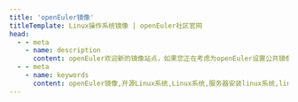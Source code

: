 ```yaml
---
title: 'openEuler镜像'
titleTemplate: Linux操作系统镜像 | openEuler社区官网
head:
  - - meta
    - name: description
      content: openEuler欢迎新的镜像站点，如果您正在考虑为openEuler设置公共镜像站点，请遵循镜像指南，确保您的镜像与其他镜像站点一致。如有任何问题，请随时与我们联系。
  - - meta
    - name: keywords
      content: openEuler镜像,开源Linux系统,Linux系统,服务器安装linux系统,linux服务器操作系统,开源服务器操作系统
---
```


<script setup lang="ts">
  import TheMirList from "@/views/download/TheMirList.vue"
</script>

<TheMirList />
